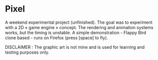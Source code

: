 # Pixel
A weekend experimental project (unfinished). The goal was to experiment with a 2D « game engine » concept. The rendering and animation systems works, but the timing is unstable. A simple demonstration - Flappy Bird clone based - runs on Firefox (press [space] to fly).

DISCLAIMER : The graphic art is not mine and is used for learning and testing purposes only.
